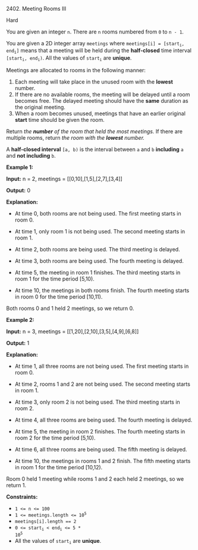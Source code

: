 2402\. Meeting Rooms III

Hard

You are given an integer `n`. There are `n` rooms numbered from `0` to `n - 1`.

You are given a 2D integer array `meetings` where <code>meetings[i] = [start<sub>i</sub>, end<sub>i</sub>]</code> means that a meeting will be held during the **half-closed** time interval <code>[start<sub>i</sub>, end<sub>i</sub>)</code>. All the values of <code>start<sub>i</sub></code> are **unique**.

Meetings are allocated to rooms in the following manner:

1.  Each meeting will take place in the unused room with the **lowest** number.
2.  If there are no available rooms, the meeting will be delayed until a room becomes free. The delayed meeting should have the **same** duration as the original meeting.
3.  When a room becomes unused, meetings that have an earlier original **start** time should be given the room.

Return _the **number** of the room that held the most meetings._ If there are multiple rooms, return _the room with the **lowest** number._

A **half-closed interval** `[a, b)` is the interval between `a` and `b` **including** `a` and **not including** `b`.

**Example 1:**

**Input:** n = 2, meetings = [[0,10],[1,5],[2,7],[3,4]]

**Output:** 0

**Explanation:**

- At time 0, both rooms are not being used. The first meeting starts in room 0.

- At time 1, only room 1 is not being used. The second meeting starts in room 1.

- At time 2, both rooms are being used. The third meeting is delayed.

- At time 3, both rooms are being used. The fourth meeting is delayed.

- At time 5, the meeting in room 1 finishes. The third meeting starts in room 1 for the time period [5,10).

- At time 10, the meetings in both rooms finish. The fourth meeting starts in room 0 for the time period [10,11).

Both rooms 0 and 1 held 2 meetings, so we return 0. 

**Example 2:**

**Input:** n = 3, meetings = [[1,20],[2,10],[3,5],[4,9],[6,8]]

**Output:** 1

**Explanation:**

- At time 1, all three rooms are not being used. The first meeting starts in room 0.

- At time 2, rooms 1 and 2 are not being used. The second meeting starts in room 1.

- At time 3, only room 2 is not being used. The third meeting starts in room 2.

- At time 4, all three rooms are being used. The fourth meeting is delayed.

- At time 5, the meeting in room 2 finishes. The fourth meeting starts in room 2 for the time period [5,10).

- At time 6, all three rooms are being used. The fifth meeting is delayed.

- At time 10, the meetings in rooms 1 and 2 finish. The fifth meeting starts in room 1 for the time period [10,12).

Room 0 held 1 meeting while rooms 1 and 2 each held 2 meetings, so we return 1. 

**Constraints:**

*   `1 <= n <= 100`
*   <code>1 <= meetings.length <= 10<sup>5</sup></code>
*   `meetings[i].length == 2`
*   <code>0 <= start<sub>i</sub> < end<sub>i</sub> <= 5 * 10<sup>5</sup></code>
*   All the values of <code>start<sub>i</sub></code> are **unique**.